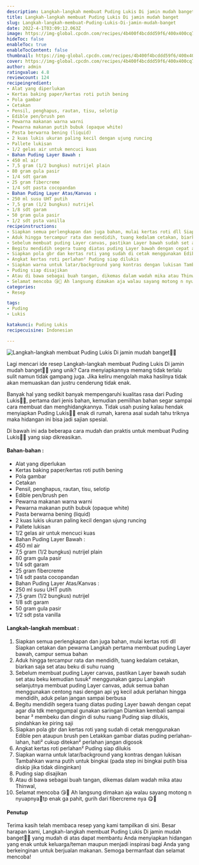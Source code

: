 ```yaml
---
description: Langkah-langkah membuat Puding Lukis Di jamin mudah banget"
title: Langkah-langkah membuat Puding Lukis Di jamin mudah banget
slug: Langkah-langkah-membuat-Puding-Lukis-Di-jamin-mudah-banget
date: 2022-4-1T03:09:12.063Z
image: https://img-global.cpcdn.com/recipes/4b400f4bcddd59f6/400x400cq70/photo.jpg
hideToc: false
enableToc: true
enableTocContent: false
thumbnail: https://img-global.cpcdn.com/recipes/4b400f4bcddd59f6/400x400cq70/photo.jpg
cover: https://img-global.cpcdn.com/recipes/4b400f4bcddd59f6/400x400cq70/photo.jpg
author: admin
ratingvalue: 4.8
reviewcount: 124
recipeingredient:
- Alat yang diperlukan
- Kertas baking paper/kertas roti putih bening
- Pola gambar
- Cetakan
- Pensil, penghapus, rautan, tisu, selotip
- Edible pen/brush pen
- Pewarna makanan warna warni
- Pewarna makanan putih bubuk (opaque white)
- Pasta berwarna bening (liquid)
- 2 kuas lukis ukuran paling kecil dengan ujung runcing
- Pallete lukisan
- 1/2 gelas air untuk mencuci kuas
- Bahan Puding Layer Bawah :
- 450 ml air
- 7,5 gram (1/2 bungkus) nutrijel plain
- 80 gram gula pasir
- 1/4 sdt garam
- 25 gram fibercreme
- 1/4 sdt pasta cocopandan
- Bahan Puding Layer Atas/Kanvas :
- 250 ml susu UHT putih
- 7,5 gram (1/2 bungkus) nutrijel
- 1/8 sdt garam
- 50 gram gula pasir
- 1/2 sdt psta vanilla
recipeinstructions:
- Siapkan semua perlengkapan dan juga bahan, mulai kertas roti dll Siapkan cetakan dan pewarna Langkah pertama membuat puding Layer bawah, campur semua bahan
- Aduk hingga tercampur rata dan mendidih, tuang kedalam cetakan, biarkan saja set atau beku di suhu ruang
- Sebelum membuat puding Layer canvas, pastikan Layer bawah sudah set atau beku kemudian tusuk² menggunakan garpu Langkah selanjutnya membuat puding Layer canvas, aduk semua bahan menggunakan centong nasi dengan api yg kecil aduk perlahan hingga mendidih, aduk pelan jangan sampai berbusa
- Begitu mendidih segera tuang diatas puding Layer bawah dengan cepat agar dia tdk menggumpal gunakan saringan Diamkan kembali sampai benar ² membeku dan dingin di suhu ruang Puding siap dilukis, pindahkan ke piring saji
- Siapkan pola gbr dan kertas roti yang sudah di cetak menggunakan Edible pen ataupun brush pen Letakkan gambar diatas puding perlahan-lahan, hati² cukup ditekan² perlahan jangan digosok
- Angkat kertas roti perlahan² Puding siap dilukis
- Siapkan warna untuk latar/background yang kontras dengan lukisan Tambahkan warna putih untuk bingkai (pada step ini bingkai putih bisa diskip jika tidak diinginkan)
- Puding siap disajikan
- Atau di bawa sebagai buah tangan, dikemas dalam wadah mika atau Thinwal,
- Selamat mencoba 😘🙏 Ah langsung dimakan aja walau sayang motong n nyuapnya🤭tp enak ga pahit, gurih dari fibercreme nya 😋🥰
categories:
- Resep

tags:
- Puding
- Lukis

katakunci: Puding Lukis
recipecuisine: Indonesian

---
```


![Langkah-langkah membuat Puding Lukis Di jamin mudah banget👩‍🍳](https://img-global.cpcdn.com/recipes/4b400f4bcddd59f6/400x400cq70/photo.jpg)

Lagi mencari ide resep Langkah-langkah membuat Puding Lukis Di jamin mudah banget👩‍🍳 yang unik? Cara menyiapkannya memang tidak terlalu sulit namun tidak gampang juga. Jika keliru mengolah maka hasilnya tidak akan memuaskan dan justru cenderung tidak enak.

Banyak hal yang sedikit banyak mempengaruhi kualitas rasa dari Puding Lukis👩‍🍳, pertama dari jenis bahan, kemudian pemilihan bahan segar sampai cara membuat dan menghidangkannya. Tidak usah pusing kalau hendak menyiapkan Puding Lukis👩‍🍳 enak di rumah, karena asal sudah tahu triknya maka hidangan ini bisa jadi sajian spesial.

Di bawah ini ada beberapa cara mudah dan praktis untuk membuat Puding Lukis👩‍🍳 yang siap dikreasikan.

<!--inarticleads1-->

#### Bahan-bahan :

- Alat yang diperlukan
- Kertas baking paper/kertas roti putih bening
- Pola gambar
- Cetakan
- Pensil, penghapus, rautan, tisu, selotip
- Edible pen/brush pen
- Pewarna makanan warna warni
- Pewarna makanan putih bubuk (opaque white)
- Pasta berwarna bening (liquid)
- 2 kuas lukis ukuran paling kecil dengan ujung runcing
- Pallete lukisan
- 1/2 gelas air untuk mencuci kuas
- Bahan Puding Layer Bawah :
- 450 ml air
- 7,5 gram (1/2 bungkus) nutrijel plain
- 80 gram gula pasir
- 1/4 sdt garam
- 25 gram fibercreme
- 1/4 sdt pasta cocopandan
- Bahan Puding Layer Atas/Kanvas :
- 250 ml susu UHT putih
- 7,5 gram (1/2 bungkus) nutrijel
- 1/8 sdt garam
- 50 gram gula pasir
- 1/2 sdt psta vanilla

<!--inarticleads2-->

#### Langkah-langkah membuat :

1. Siapkan semua perlengkapan dan juga bahan, mulai kertas roti dll Siapkan cetakan dan pewarna Langkah pertama membuat puding Layer bawah, campur semua bahan
1. Aduk hingga tercampur rata dan mendidih, tuang kedalam cetakan, biarkan saja set atau beku di suhu ruang
1. Sebelum membuat puding Layer canvas, pastikan Layer bawah sudah set atau beku kemudian tusuk² menggunakan garpu Langkah selanjutnya membuat puding Layer canvas, aduk semua bahan menggunakan centong nasi dengan api yg kecil aduk perlahan hingga mendidih, aduk pelan jangan sampai berbusa
1. Begitu mendidih segera tuang diatas puding Layer bawah dengan cepat agar dia tdk menggumpal gunakan saringan Diamkan kembali sampai benar ² membeku dan dingin di suhu ruang Puding siap dilukis, pindahkan ke piring saji
1. Siapkan pola gbr dan kertas roti yang sudah di cetak menggunakan Edible pen ataupun brush pen Letakkan gambar diatas puding perlahan-lahan, hati² cukup ditekan² perlahan jangan digosok
1. Angkat kertas roti perlahan² Puding siap dilukis
1. Siapkan warna untuk latar/background yang kontras dengan lukisan Tambahkan warna putih untuk bingkai (pada step ini bingkai putih bisa diskip jika tidak diinginkan)
1. Puding siap disajikan
1. Atau di bawa sebagai buah tangan, dikemas dalam wadah mika atau Thinwal,
1. Selamat mencoba 😘🙏 Ah langsung dimakan aja walau sayang motong n nyuapnya🤭tp enak ga pahit, gurih dari fibercreme nya 😋🥰

#### Penutup

Terima kasih telah membaca resep yang kami tampilkan di sini. Besar harapan kami, Langkah-langkah membuat Puding Lukis Di jamin mudah banget👩‍🍳 yang mudah di atas dapat membantu Anda menyiapkan hidangan yang enak untuk keluarga/teman maupun menjadi inspirasi bagi Anda yang berkeinginan untuk berjualan makanan. Semoga bermanfaat dan selamat mencoba!